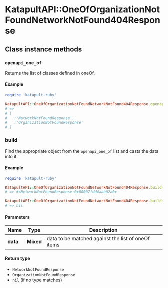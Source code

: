 # KatapultAPI::OneOfOrganizationNotFoundNetworkNotFound404Response

## Class instance methods

### `openapi_one_of`

Returns the list of classes defined in oneOf.

#### Example

```ruby
require 'katapult-ruby'

KatapultAPI::OneOfOrganizationNotFoundNetworkNotFound404Response.openapi_one_of
# =>
# [
#   :'NetworkNotFoundResponse',
#   :'OrganizationNotFoundResponse'
# ]
```

### build

Find the appropriate object from the `openapi_one_of` list and casts the data into it.

#### Example

```ruby
require 'katapult-ruby'

KatapultAPI::OneOfOrganizationNotFoundNetworkNotFound404Response.build(data)
# => #<NetworkNotFoundResponse:0x00007fdd4aab02a0>

KatapultAPI::OneOfOrganizationNotFoundNetworkNotFound404Response.build(data_that_doesnt_match)
# => nil
```

#### Parameters

| Name | Type | Description |
| ---- | ---- | ----------- |
| **data** | **Mixed** | data to be matched against the list of oneOf items |

#### Return type

- `NetworkNotFoundResponse`
- `OrganizationNotFoundResponse`
- `nil` (if no type matches)

